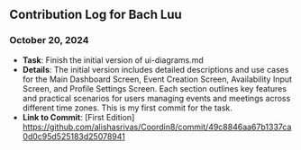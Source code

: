 ## Contribution Log for Bach Luu

### October 20, 2024
- **Task**: Finish the initial version of ui-diagrams.md
- **Details**: The initial version includes detailed descriptions and use cases for the Main Dashboard Screen, Event Creation Screen, Availability Input Screen, and Profile Settings Screen. Each section outlines key features and practical scenarios for users managing events and meetings across different time zones. This is my first commit for the task.
- **Link to Commit**: [First Edition] https://github.com/alishasrivas/Coordin8/commit/49c8846aa67b1337ca0d0c95d525183d25078941